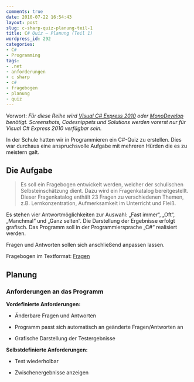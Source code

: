 ```yaml
---
comments: true
date: 2010-07-22 16:54:43
layout: post
slug: c-sharp-quiz-planung-teil-1
title: C# Quiz – Planung (Teil 1)
wordpress_id: 292
categories:
- C#
- Programming
tags:
- .net
- anforderungen
- c sharp
- c#
- fragebogen
- planung
- quiz
---
```


Vorwort: _Für diese Reihe wird [Visual C# Express 2010](http://www.microsoft.com/express/downloads/#2010-Visual-CS) oder [MonoDevelop](http://monodevelop.com/) benötigt. Screenshots, Codesnippets und Solutions werden vorerst nur für Visual C# Express 2010 verfügbar sein._

In der Schule hatten wir in Programmieren ein C#-Quiz zu erstellen. Dies war durchaus eine anspruchsvolle Aufgabe mit mehreren Hürden die es zu meistern galt.


## Die Aufgabe




> Es soll ein Fragebogen entwickelt werden, welcher der schulischen Selbsteinschätzung dient. Dazu wird ein Fragenkatalog bereitgestellt. Dieser Fragenkatalog enthält 23 Fragen zu verschiedenen Themen, z.B. Lernkonzentration, Aufmerksamkeit im Unterricht und Fleiß.

Es stehen vier Antwortmöglichkeiten zur Auswahl: „Fast immer“, „Oft“, „Manchmal“ und „Ganz selten“. Die Darstellung der Ergebnisse erfolgt grafisch. Das Programm soll in der Programmiersprache „C#“ realisiert werden.

Fragen und Antworten sollen sich anschließend anpassen lassen.


Fragebogen im Textformat: [Fragen](http://wpimages.phansch.de/2010/06/Fragen.txt)


## Planung




### Anforderungen an das Programm


**Vordefinierte Anforderungen:**



	
  * Änderbare Fragen und Antworten

	
  * Programm passt sich automatisch an geänderte Fragen/Antworten an

	
  * Grafische Darstellung der Testergebnisse


**Selbstdefinierte Anforderungen:**



	
  * Test wiederholbar

	
  * Zwischenergebnisse anzeigen


